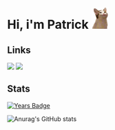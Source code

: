 # Hi, i'm Patrick <img src="assets/catcam.gif" height="50">
## Links
[![](https://img.shields.io/badge/-linkedin-0073B1?style=flat-square)](https://www.linkedin.com/in/patrogala/) 
[![](https://img.shields.io/badge/-resume-332B40?style=flat-square)](https://resume.io/r/95RV5gEVG)

## Stats
[![Years Badge](https://badges.pufler.dev/years/PatRogala)](https://badges.pufler.dev)

![Anurag's GitHub stats](https://github-readme-stats.vercel.app/api?username=PatRogala&show_icons=true&theme=slateorange)